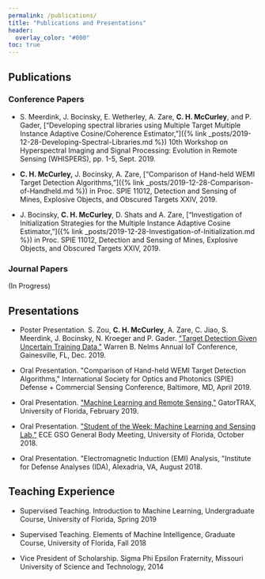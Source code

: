 ```yaml
---
permalink: /publications/
title: "Publications and Presentations"
header:
  overlay_color: "#000"
toc: true
---
```

## Publications

### Conference Papers
* S. Meerdink, J. Bocinsky, E. Wetherley, A. Zare, **C. H. McCurley**, and P. Gader, [“Developing spectral libraries using Multiple Target Multiple Instance Adaptive Cosine/Coherence Estimator,”]({% link _posts/2019-12-28-Developing-Spectral-Libraries.md %}) 10th Workshop on Hyperspectral Imaging and Signal Processing: Evolution in Remote Sensing (WHISPERS), pp. 1-5, Sept. 2019.

* **C. H. McCurley,** J. Bocinsky, A. Zare, [“Comparison of Hand-held WEMI Target Detection Algorithms,”]({% link _posts/2019-12-28-Comparison-of-Handheld.md %}) in Proc. SPIE 11012, Detection and Sensing of Mines, Explosive Objects, and Obscured Targets XXIV, 2019.

* J. Bocinsky, **C. H. McCurley**, D. Shats and A. Zare, [“Investigation of Initialization Strategies for the Multiple Instance Adaptive Cosine Estimator,”]({% link _posts/2019-12-28-Investigation-of-Initialization.md %}) in Proc. SPIE 11012, Detection and Sensing of Mines, Explosive Objects, and Obscured Targets XXIV, 2019.

### Journal Papers
(In Progress)

## Presentations

* Poster Presentation. S. Zou, **C. H. McCurley**, A. Zare, C. Jiao, S. Meerdink, J. Bocinsky, N. Kroeger and P. Gader. ["Target Detection Given Uncertain Training Data,"](https://faculty.eng.ufl.edu/machine-learning/2019/12/nelms-iot-conference-presentations/) Warren B. Nelms Annual IoT Conference, Gainesville, FL, Dec. 2019.

* Oral Presentation. "Comparison of Hand-held WEMI Target Detection Algorithms," International Society for Optics and Photonics (SPIE) Defense + Commercial Sensing Conference, Baltimore, MD, April 2019.

* Oral Presentation.  ["Machine Learning and Remote Sensing,"](https://faculty.eng.ufl.edu/machine-learning/2019/03/our-labmates-conner-mccurley-susan-meerdink-and-weihuang-xu-helped-gatortrax-and-taught-40-kids-about-machine-learning-and-remote-sensing-recently/) GatorTRAX, University of Florida, February 2019.

* Oral Presentation. ["Student of the Week: Machine Learning and Sensing Lab,"](http://www.gso.ece.ufl.edu/index.php/week-of-oct-8-2018/) ECE GSO General Body Meeting, University of Florida, October 2018.

* Oral Presentation. "Electromagnetic Induction (EMI) Analysis, "Institute for Defense Analyses (IDA), Alexadria, VA, August 2018.


 
## Teaching Experience
* Supervised Teaching.  Introduction to Machine Learning, Undergraduate Course, University of Florida, Spring 2019

* Supervised Teaching. Elements of Machine Intelligence, Graduate Course, University of Florida, Fall 2018

* Vice President of Scholarship. Sigma Phi Epsilon Fraternity, Missouri University of Science and Technology, 2014